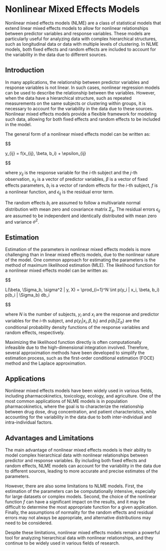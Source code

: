 # Nonlinear Mixed Effects Models

Nonlinear mixed effects models (NLME) are a class of statistical models that extend linear mixed effects models to allow for nonlinear relationships between predictor variables and response variables. These models are particularly useful for analyzing data with complex hierarchical structures, such as longitudinal data or data with multiple levels of clustering. In NLME models, both fixed effects and random effects are included to account for the variability in the data due to different sources.

## Introduction

In many applications, the relationship between predictor variables and response variables is not linear. In such cases, nonlinear regression models can be used to describe the relationship between the variables. However, when the data have a hierarchical structure, such as repeated measurements on the same subjects or clustering within groups, it is necessary to account for the variability in the data due to these sources. Nonlinear mixed effects models provide a flexible framework for modeling such data, allowing for both fixed effects and random effects to be included in the model.

The general form of a nonlinear mixed effects model can be written as:


$$

y_{ij} = f(x_{ij}, \beta, b_i) + \epsilon_{ij}

$$


where $y_{ij}$ is the response variable for the $i$-th subject and the $j$-th observation, $x_{ij}$ is a vector of predictor variables, $\beta$ is a vector of fixed effects parameters, $b_i$ is a vector of random effects for the $i$-th subject, $f$ is a nonlinear function, and $\epsilon_{ij}$ is the residual error term.

The random effects $b_i$ are assumed to follow a multivariate normal distribution with mean zero and covariance matrix $\Sigma_b$. The residual errors $\epsilon_{ij}$ are assumed to be independent and identically distributed with mean zero and variance $\sigma^2$.

## Estimation

Estimation of the parameters in nonlinear mixed effects models is more challenging than in linear mixed effects models, due to the nonlinear nature of the model. One common approach for estimating the parameters is the method of maximum likelihood estimation (MLE). The likelihood function for a nonlinear mixed effects model can be written as:


$$

L(\beta, \Sigma_b, \sigma^2 | y, X) = \prod_{i=1}^N \int p(y_i | x_i, \beta, b_i) p(b_i | \Sigma_b) db_i

$$


where $N$ is the number of subjects, $y_i$ and $x_i$ are the response and predictor variables for the $i$-th subject, and $p(y_i | x_i, \beta, b_i)$ and $p(b_i | \Sigma_b)$ are the conditional probability density functions of the response variables and random effects, respectively.

Maximizing the likelihood function directly is often computationally infeasible due to the high-dimensional integration involved. Therefore, several approximation methods have been developed to simplify the estimation process, such as the first-order conditional estimation (FOCE) method and the Laplace approximation.

## Applications

Nonlinear mixed effects models have been widely used in various fields, including pharmacokinetics, toxicology, ecology, and agriculture. One of the most common applications of NLME models is in population pharmacokinetics, where the goal is to characterize the relationship between drug dose, drug concentration, and patient characteristics, while accounting for the variability in the data due to both inter-individual and intra-individual factors.

## Advantages and Limitations

The main advantage of nonlinear mixed effects models is their ability to model complex hierarchical data with nonlinear relationships between predictor and response variables. By including both fixed effects and random effects, NLME models can account for the variability in the data due to different sources, leading to more accurate and precise estimates of the parameters.

However, there are also some limitations to NLME models. First, the estimation of the parameters can be computationally intensive, especially for large datasets or complex models. Second, the choice of the nonlinear function $f$ can have a significant impact on the results, and it may be difficult to determine the most appropriate function for a given application. Finally, the assumptions of normality for the random effects and residual errors may not always be appropriate, and alternative distributions may need to be considered.

Despite these limitations, nonlinear mixed effects models remain a powerful tool for analyzing hierarchical data with nonlinear relationships, and they continue to be widely used in various fields of research.
